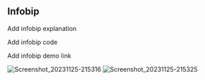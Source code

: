 ## Infobip

Add infobip explanation

Add infobip code

Add infobip demo link

![Screenshot_20231125-215316](https://github.com/WilliamUW/HackWestern/assets/58105903/dc788cfa-bb15-474c-b7e4-9b994fa2c87f)
![Screenshot_20231125-215325](https://github.com/WilliamUW/HackWestern/assets/58105903/ad75d536-0771-4477-82cd-5d1be4e52942)
